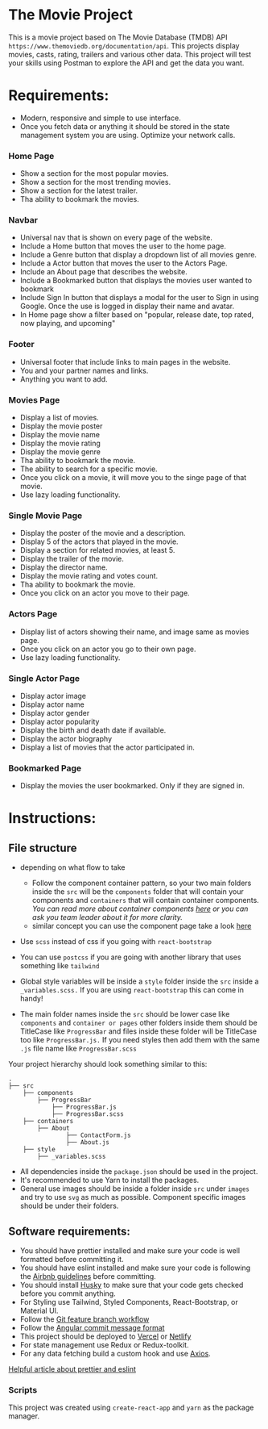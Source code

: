 # The Movie Project

This is a movie project based on The Movie Database (TMDB) API `https://www.themoviedb.org/documentation/api`.
This projects display movies, casts, rating, trailers and various other data.
This project will test your skills using Postman to explore the API and get the data you want.

# Requirements:

- Modern, responsive and simple to use interface.
- Once you fetch data or anything it should be stored in the state management system you are using. Optimize your network calls.

### Home Page

- Show a section for the most popular movies.
- Show a section for the most trending movies.
- Show a section for the latest trailer.
- Tha ability to bookmark the movies.

### Navbar

- Universal nav that is shown on every page of the website.
- Include a Home button that moves the user to the home page.
- Include a Genre button that display a dropdown list of all movies genre.
- Include a Actor button that moves the user to the Actors Page.
- Include an About page that describes the website.
- Include a Bookmarked button that displays the movies user wanted to bookmark
- Include Sign In button that displays a modal for the user to Sign in using Google. Once the use is logged in display their name and avatar.
- In Home page show a filter based on "popular, release date, top rated, now playing, and upcoming"

### Footer

- Universal footer that include links to main pages in the website.
- You and your partner names and links.
- Anything you want to add.

### Movies Page

- Display a list of movies.
- Display the movie poster
- Display the movie name
- Display the movie rating
- Display the movie genre
- Tha ability to bookmark the movie.
- The ability to search for a specific movie.
- Once you click on a movie, it will move you to the singe page of that movie.
- Use lazy loading functionality.

### Single Movie Page

- Display the poster of the movie and a description.
- Display 5 of the actors that played in the movie.
- Display a section for related movies, at least 5.
- Display the trailer of the movie.
- Display the director name.
- Display the movie rating and votes count.
- Tha ability to bookmark the movie.
- Once you click on an actor you move to their page.

### Actors Page

- Display list of actors showing their name, and image same as movies page.
- Once you click on an actor you go to their own page.
- Use lazy loading functionality.

### Single Actor Page

- Display actor image
- Display actor name
- Display actor gender
- Display actor popularity
- Display the birth and death date if available.
- Display the actor biography
- Display a list of movies that the actor participated in.

### Bookmarked Page

- Display the movies the user bookmarked. Only if they are signed in.

# Instructions:

## File structure

- depending on what flow to take

  - Follow the component container pattern, so your two main folders inside the `src` will be the `components` folder that will contain your components and `containers` that will contain container components. _You can read more about container components [here](https://reactpatterns.com/#container-component) or you can ask you team leader about it for more clarity._
  - similar concept you can use the component page
    take a look [here](https://blog.bitsrc.io/structuring-a-react-project-a-definitive-guide-ac9a754df5eb)

- Use `scss` instead of css if you going with `react-bootstrap`
- You can use `postcss` if you are going with another library that uses something like `tailwind`
- Global style variables will be inside a `style` folder inside the `src` inside a `_variables.scss.` If you are using `react-bootstrap` this can come in handy!
- The main folder names inside the `src` should be lower case like `components` and `container or pages` other folders inside them should be TitleCase like `ProgressBar` and files inside these folder will be TitleCase too like `ProgressBar.js.` If you need styles then add them with the same `.js` file name like `ProgressBar.scss`

Your project hierarchy should look something similar to this:

```
.
├── src
	├── components
		├── ProgressBar
			├── ProgressBar.js
			├── ProgressBar.scss
	├── containers
		├── About
				├── ContactForm.js
				├── About.js
	├── style
		├── _variables.scss
```

- All dependencies inside the `package.json` should be used in the project.
- It's recommended to use Yarn to install the packages.
- General use images should be inside a folder inside `src` under `images` and try to use `svg` as much as possible. Component specific images should be under their folders.

## Software requirements:

- You should have prettier installed and make sure your code is well formatted before committing it.
- You should have eslint installed and make sure your code is following the [Airbnb guidelines](https://github.com/airbnb/javascript/tree/master/react) before committing.
- You should install [Husky](https://github.com/typicode/husky) to make sure that your code gets checked before you commit anything.
- For Styling use Tailwind, Styled Components, React-Bootstrap, or Material UI.
- Follow the [Git feature branch workflow](https://www.atlassian.com/git/tutorials/comparing-workflows/feature-branch-workflow)
- Follow the [Angular commit message format](https://github.com/angular/angular/blob/master/CONTRIBUTING.md#-commit-message-format)
- This project should be deployed to [Vercel](https://vercel.com/) or [Netlify](https://www.netlify.com/)
- For state management use Redux or Redux-toolkit.
- For any data fetching build a custom hook and use [Axios](https://github.com/axios/axios).

[Helpful article about prettier and eslint](https://www.mkapica.com/react-eslint/)

### Scripts

This project was created using `create-react-app` and `yarn` as the package manager.

